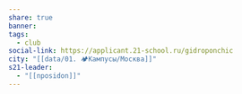 ```yaml
---
share: true
banner: 
tags:
  - club
social-link: https://applicant.21-school.ru/gidroponchic
city: "[[data/01. 🏕️Кампусы/Москва]]"
s21-leader:
  - "[[nposidon]]"
---
```


